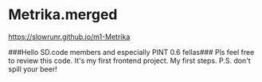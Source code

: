 # Metrika.merged

https://slowrunr.github.io/m1-Metrika

###Hello SD.code members and especially PINT 0.6 fellas###
Pls feel free to review this code. It's my first frontend project. My first steps.
P.S. don't spill your beer!
